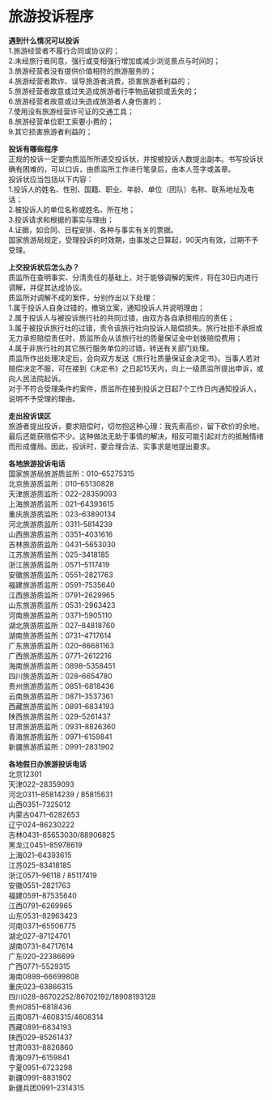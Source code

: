 # 旅游投诉程序  

**遇到什么情况可以投诉**  
1.旅游经营者不履行合同或协议的；  
2.未经旅行者同意，强行或变相强行增加或减少浏览景点与时间的；  
3.旅游经营者没有提供价值相符的旅游服务的；  
4.旅游经营者欺诈、误导旅游者消费，损害旅游者利益的；  
5.旅游经营者故意或过失造成旅游者行李物品破损或丢失的；  
6.旅游经营者故意或过失造成旅游者人身伤害的；  
7.使用没有旅游经营许可证的交通工具；  
8.旅游经营单位职工索要小费的；  
9.其它损害旅游者利益的；  

**投诉有哪些程序**  
正规的投诉一定要向质监所所递交投诉状，并按被投诉人数提出副本。书写投诉状确有困难的，可以口诉，由质监所工作进行笔录后，由本人签字或盖章。  
投诉状应当包括以下内容：  
1.投诉人的姓名、性别、国籍、职业、年龄、单位（团队）名称、联系地址及电话；  
2.被投诉人的单位名称或姓名、所在地；  
3.投诉请求和根据的事实与理由；  
4.证据，如合同、日程安排、各种与事实有关的票据。  
国家旅游局规定，受理投诉的时效期，由事发之日算起，90天内有效，过期不予受理。  

**上交投诉状后怎么办？**  
质监所在查明事实、分清责任的基础上，对于能够调解的案件，将在30日内进行调解，并促其达成协议。  
质监所对调解不成的案件，分别作出以下处理：  
1.属于投诉人自身过错的，撤销立案，通知投诉人并说明理由；  
2.属于投诉人与被投诉旅行社的共同过错，由双方各自承担相应的责任；  
3.属于被投诉旅行社的过错，责令该旅行社向投诉人赔偿损失。旅行社拒不承担或无力承担赔偿责任时，质监所会从该旅行社的质量保证金中划拨赔偿费用；  
4.属于非旅行社的其它旅行服务单位的过错，转送有关部门处理。  
质监所作出处理决定后，会向双方发送《旅行社质量保证金决定书》。当事人若对赔偿决定不服，可在接到《决定书》之日起15天内，向上一级质监所提出申诉，或向人民法院起诉。  
对于不符合受理条件的案件，质监所在接到投诉之日起7个工作日内通知投诉人，说明不予受理的理由。  

**走出投诉误区**  
旅游者提出投诉，要求赔偿时，切勿抱这种心理：我先索高价，留下砍价的余地，最后还能获赔偿不少。这种做法无助于事情的解决，相反可能引起对方的抵触情绪而形成僵局。因此，投诉时，要合理合法、实事求是地提出要求。  

**各地旅游投诉电话**  
国家旅游局旅游质监所：010–65275315  
北京旅游质监所：010–65130828  
天津旅游质监所：022–28359093  
上海旅游质监所：021–64393615  
重庆旅游质监所：023–63890134  
河北旅游质监所：0311–5814239  
山西旅游质监所：0351–4031616  
吉林旅游质监所：0431–5653030  
江苏旅游质监所：025–3418185  
浙江旅游质监所：0571–5117419  
安徽旅游质监所：0551–2821763  
福建旅游质监所：0591–7535640  
江西旅游质监所：0791–2629965  
山东旅游质监所：0531–2963423  
河南旅游质监所：0371–5905110  
湖北旅游质监所：027–84818760  
湖南旅游质监所：0731–4717614  
广东旅游质监所：020–86681163  
广西旅游质监所：0771–2612216  
海南旅游质监所：0898–5358451  
四川旅游质监所：028–6654780  
贵州旅游质监所：0851–6818436  
云南旅游质监所：0871–3537361  
西藏旅游质监所：0891–6834193  
陕西旅游质监所：029–5261437  
甘肃旅游质监所：0931–8826360  
青海旅游质监所：0971–6159841  
新疆旅游质监所：0991–2831902  

**各地假日办旅游投诉电话**  
北京12301  
天津022–28359093  
河北0311–85814239 / 85815631  
山西0351–7325012  
内蒙古0471–6282653  
辽宁024–86230222  
吉林0431–85653030/88906825  
黑龙江0451–85978619  
上海021–64393615  
江苏025–83418185  
浙江0571–96118 / 85117419  
安徽0551–2821763  
福建0591–87535640  
江西0791–6269965  
山东0531–82963423  
河南0371–65506775  
湖北027–87124701  
湖南0731–84717614  
广东020–22386699  
广西0771–5529315  
海南0898–66699808  
重庆023–63866315  
四川028–86702252/86702192/18908193128  
贵州0851–6818436  
云南0871–4608315/4608314  
西藏0891–6834193  
陕西029–85261437  
甘肃0931–8826860  
青海0971–6159841  
宁夏0951–6723298  
新疆0991–8831902  
新疆兵团0991–2314315  
<!-- Last processed: 2025-07-22 03:44:30 -->
